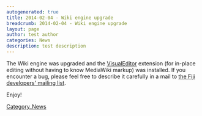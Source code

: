 ```yaml
---
autogenerated: true
title: 2014-02-04 - Wiki engine upgrade
breadcrumb: 2014-02-04 - Wiki engine upgrade
layout: page
author: test author
categories: News
description: test description
---
```


The Wiki engine was upgraded and the [VisualEditor](https://www.mediawiki.org/wiki/VisualEditor) extension (for in-place editing without having to know MediaWiki markup) was installed. If you encounter a bug, please feel free to describe it carefully in a mail to [the Fiji developers' mailing list](mailto_fiji@fiji.sc).

Enjoy\!

[Category_News](Category_News "wikilink")
